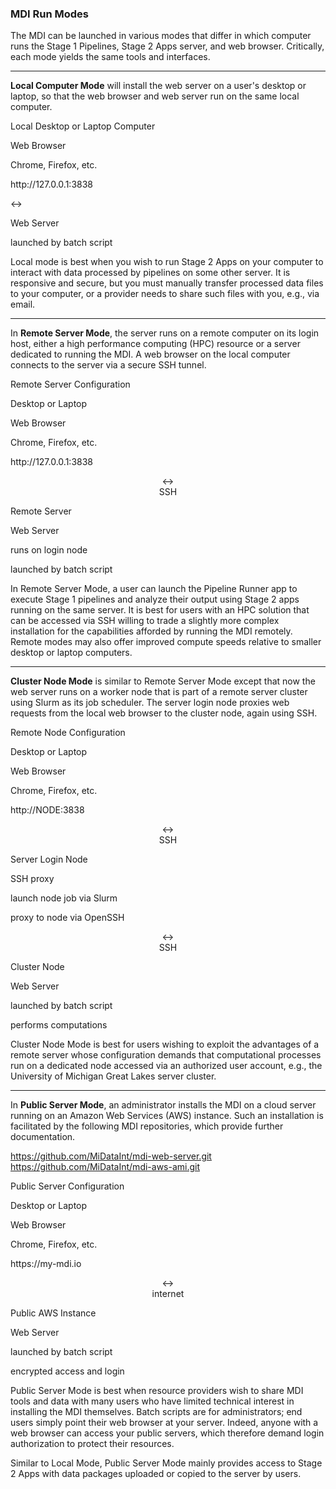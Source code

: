 ### MDI Run Modes

The MDI can be launched in various modes that differ 
in which computer runs the Stage 1 Pipelines, Stage 2 Apps server, 
and web browser. Critically, each mode yields the same tools and interfaces. 

---
**Local Computer Mode** will install the web server
on a user's desktop or laptop, so that the web browser and web
server run on the same local computer.

<div class="entityBox outerBox">
    <p class='entityBoxLabel'>Local Desktop or Laptop Computer</p>
    <div class="entityBox inlineBox">
        <p class='entityBoxLabel'>Web Browser</p>
        <p>Chrome, Firefox, etc.</p>
        <p>http://127.0.0.1:3838</p>
    </div>
    <div class="diagramArrow">&harr;</div>
    <div class="entityBox inlineBox">
        <p class='entityBoxLabel'>Web Server</p>
        <p>launched by batch script</p>
    </div>
</div>

Local mode is best when you wish to run Stage 2 Apps 
on your computer to interact with data processed by pipelines on 
some other server. It is responsive and secure, but you must manually transfer 
processed data files to your computer, or a provider needs to share
such files with you, e.g., via email.

---
In **Remote Server Mode**, the server runs on a 
remote computer on its login host, either a high performance computing (HPC) resource
or a server dedicated to running the MDI. 
A web browser on the local computer connects to the server via a secure SSH
tunnel.

<div class="entityBox outerBox">
    <p class='entityBoxLabel'>Remote Server Configuration</p>
    <div class="entityBox inlineBox">
        <p class='entityBoxLabel'>Desktop or Laptop</p>
        <div class="entityBox inlineBox">
            <p class='entityBoxLabel'>Web Browser</p>
            <p>Chrome, Firefox, etc.</p>
            <p>http://127.0.0.1:3838</p>
        </div>
    </div>
    <div class="inlineBox" style="text-align: center;">
        <div class="diagramArrow">&harr;</div>
        <div>SSH</div>
    </div>
    <div class="entityBox inlineBox">
        <p class='entityBoxLabel'>Remote Server</p>
        <div class="entityBox inlineBox">
            <p class='entityBoxLabel'>Web Server</p>
            <p>runs on login node</p>
            <p>launched by batch script</p>
        </div>
    </div>
</div>

In Remote Server Mode, a user can launch the Pipeline Runner app to
execute Stage 1 pipelines and analyze their output using Stage 2 apps 
running on the same server. It is best for users with an HPC solution that can
be accessed via SSH willing to trade a slightly more complex
installation for the capabilities afforded by running the MDI remotely.
Remote modes may also offer improved compute speeds relative to smaller desktop
or laptop computers.

---
**Cluster Node Mode** is similar to Remote Server Mode except that now
the web server runs on a worker node that is part of a remote server cluster 
using Slurm as its job scheduler. The server login node proxies web
requests from the local web browser to the cluster node, again using SSH.

<div class="entityBox outerBox">
    <p class='entityBoxLabel'>Remote Node Configuration</p>
    <div class="entityBox inlineBox">
        <p class='entityBoxLabel'>Desktop or Laptop</p>
        <div class="entityBox inlineBox">
            <p class='entityBoxLabel'>Web Browser</p>
            <p>Chrome, Firefox, etc.</p>
            <p>http://NODE:3838</p>
        </div>
    </div>
    <div class="inlineBox" style="text-align: center;">
        <div class="diagramArrow">&harr;</div>
        <div>SSH</div>
    </div>
    <div class="entityBox inlineBox">
        <p class='entityBoxLabel'>Server Login Node</p>
        <div class="entityBox inlineBox">
            <p class='entityBoxLabel'>SSH proxy</p>
            <p>launch node job via Slurm</p>            
            <p>proxy to node via OpenSSH</p>
        </div>
    </div>
    <div class="inlineBox" style="text-align: center;">
        <div class="diagramArrow">&harr;</div>
        <div>SSH</div>
    </div>
    <div class="entityBox inlineBox">
        <p class='entityBoxLabel'>Cluster Node</p>
        <div class="entityBox inlineBox">
            <p class='entityBoxLabel'>Web Server</p>
            <p>launched by batch script</p>
            <p>performs computations</p>
        </div>
    </div>
</div>

Cluster Node Mode is best for users wishing to exploit the advantages of a remote
server whose configuration demands that computational processes run on a dedicated node 
accessed via an authorized user account, e.g., the University of Michigan Great Lakes 
server cluster.

---
In **Public Server Mode**, an administrator installs the MDI on a cloud
server running on an Amazon Web Services (AWS) instance. 
Such an installation
is facilitated by the following MDI repositories, which provide further documentation.

<https://github.com/MiDataInt/mdi-web-server.git>  
<https://github.com/MiDataInt/mdi-aws-ami.git>

<div class="entityBox outerBox">
    <p class='entityBoxLabel'>Public Server Configuration</p>
    <div class="entityBox inlineBox">
        <p class='entityBoxLabel'>Desktop or Laptop</p>
        <div class="entityBox inlineBox">
            <p class='entityBoxLabel'>Web Browser</p>
            <p>Chrome, Firefox, etc.</p>
            <p>https://my-mdi.io</p>
        </div>
    </div>
    <div class="inlineBox" style="text-align: center;">
        <div class="diagramArrow">&harr;</div>
        <div>internet</div>
    </div>
    <div class="entityBox inlineBox">
        <p class='entityBoxLabel'>Public AWS Instance</p>
        <div class="entityBox inlineBox">
            <p class='entityBoxLabel'>Web Server</p>
            <p>launched by batch script</p>            
            <p>encrypted access and login</p>
        </div>
    </div>
</div>

Public Server Mode is best when resource providers wish to 
share MDI tools and data with many users who have limited
technical interest in installing the MDI themselves. Batch
scripts are for administrators; end users simply
point their web browser at your server. Indeed, anyone
with a web browser can access your public servers, which therefore
demand login authorization to protect their resources.

Similar to Local Mode, Public Server Mode mainly provides
access to Stage 2 Apps with data packages uploaded or copied 
to the server by users.

<br><br><br>